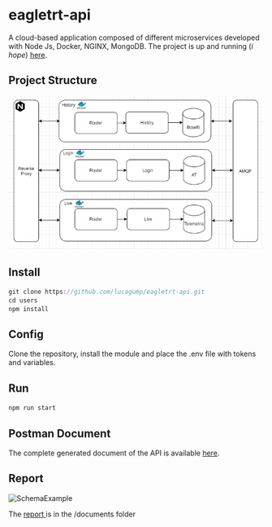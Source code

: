 # eagletrt-api

A cloud-based application composed of different microservices developed with Node Js, Docker, NGINX, MongoDB.  The project is up and running (_i hope_) [here](https://theuselessweb.com/).


## Project Structure

![SchemaOverview](documents/draft-version.PNG)

## Install
```javascript
git clone https://github.com/lucagump/eagletrt-api.git
cd users
npm install
```

## Config

Clone the repository, install the module and place the .env file with tokens and variables. 

## Run

```javascript
npm run start
```

## Postman Document

The complete generated document of the API is available [here](https://documenter.getpostman.com/view/3504740/TVCjx5xT#33c906b0-350f-4e19-a0e6-09d6a9aab648).

## Report

![SchemaExample](documents/to-do.png)

The [report ](https://github.com/lucagump/eagletrt-api/blob/main/documents/report.pdf) is in the /documents folder  

